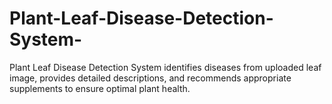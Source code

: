 # Plant-Leaf-Disease-Detection-System-
Plant Leaf Disease Detection System identifies diseases from uploaded leaf image, provides detailed descriptions, 
and recommends appropriate supplements to ensure optimal plant health.
